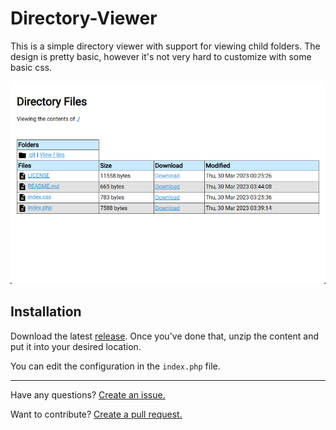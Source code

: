# Directory-Viewer

This is a simple directory viewer with support for viewing child folders. The design is pretty basic, however it's not very hard to customize with some basic css.

![preview](/preview.png)

## Installation

Download the latest [release](https://github.com/Lovely-Experiences/Directory-Viewer/releases). Once you've done that, unzip the content and put it into your desired location.

You can edit the configuration in the `index.php` file.

---

Have any questions? [Create an issue.](https://github.com/Lovely-Experiences/Directory-Viewer/issues)

Want to contribute? [Create a pull request.](https://github.com/Lovely-Experiences/Directory-Viewer/pulls)
